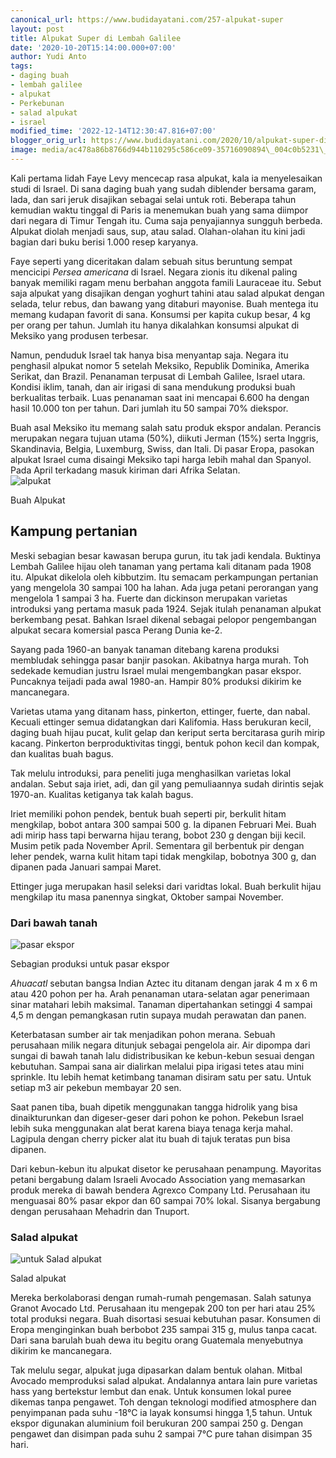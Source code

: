 ```yaml
---
canonical_url: https://www.budidayatani.com/257-alpukat-super
layout: post
title: Alpukat Super di Lembah Galilee
date: '2020-10-20T15:14:00.000+07:00'
author: Yudi Anto
tags:
- daging buah
- lembah galilee
- alpukat
- Perkebunan
- salad alpukat
- israel
modified_time: '2022-12-14T12:30:47.816+07:00'
blogger_orig_url: https://www.budidayatani.com/2020/10/alpukat-super-di-lembah-galilee.html
image: media/ac478a86b8766d944b110295c586ce09-35716090894\_004c0b5231\_b.jpg
---
```

Kali pertama lidah Faye Levy mencecap rasa alpukat, kala ia menyelesaikan studi di Israel. Di sana daging buah yang sudah diblender bersama garam, lada, dan sari jeruk disajikan sebagai selai untuk roti. Beberapa tahun kemudian waktu tinggal di Paris ia menemukan buah yang sama diimpor dari negara di Timur Tengah itu. Cuma saja penyajiannya sungguh berbeda. Alpukat diolah menjadi saus, sup, atau salad. Olahan-olahan itu kini jadi bagian dari buku berisi 1.000 resep karyanya.  
  
Faye seperti yang diceritakan dalam sebuah situs beruntung sempat mencicipi *Persea americana* di Israel. Negara zionis itu dikenal paling banyak memiliki ragam menu berbahan anggota famili Lauraceae itu. Sebut saja alpukat yang disajikan dengan yoghurt tahini atau salad alpukat dengan selada, telur rebus, dan bawang yang ditaburi mayonise. Buah mentega itu memang kudapan favorit di sana. Konsumsi per kapita cukup besar, 4 kg per orang per tahun. Jumlah itu hanya dikalahkan konsumsi alpukat di Meksiko yang produsen terbesar.  
  
Namun, penduduk Israel tak hanya bisa menyantap saja. Negara itu penghasil alpukat nomor 5 setelah Meksiko, Republik Dominika, Amerika Serikat, dan Brazil. Penanaman terpusat di Lembah Galilee, Israel utara. Kondisi iklim, tanah, dan air irigasi di sana mendukung produksi buah berkualitas terbaik. Luas penanaman saat ini mencapai 6.600 ha dengan hasil 10.000 ton per tahun. Dari jumlah itu 50 sampai 70% diekspor.  
  
Buah asal Meksiko itu memang salah satu produk ekspor andalan. Perancis merupakan negara tujuan utama (50%), diikuti Jerman (15%) serta Inggris, Skandinavia, Belgia, Luxemburg, Swiss, dan Itali. Di pasar Eropa, pasokan alpukat Israel cuma disaingi Meksiko tapi harga lebih mahal dan Spanyol. Pada April terkadang masuk kiriman dari Afrika Selatan.  
![alpukat](https://blogger.googleusercontent.com/img/b/R29vZ2xl/AVvXsEj48HsibY0rodE5ztA_Reodf3Y-h05kFvfNO9cRgm-QB1-CCEOoqtaiaFmE0CGQuqhzjiBwymWxSnUPw3Gm1K1lqVJeXRkojvnKSPKNZsSdoxvqKjPMYG7aKAwv9Lu9mAs4IXg4XrUukQDe/s563/35716090894_004c0b5231_b.jpg)

Buah Alpukat

  
## Kampung pertanian

  
Meski sebagian besar kawasan berupa gurun, itu tak jadi kendala. Buktinya Lembah Galilee hijau oleh tanaman yang pertama kali ditanam pada 1908 itu. Alpukat dikelola oleh kibbutzim. Itu semacam perkampungan pertanian yang mengelola 30 sampai 100 ha lahan. Ada juga petani perorangan yang mengelola 1 sampai 3 ha. Fuerte dan dickinson merupakan varietas introduksi yang pertama masuk pada 1924. Sejak itulah penanaman alpukat berkembang pesat. Bahkan Israel dikenal sebagai pelopor pengembangan alpukat secara komersial pasca Perang Dunia ke-2.  
  
Sayang pada 1960-an banyak tanaman ditebang karena produksi membludak sehingga pasar banjir pasokan. Akibatnya harga murah. Toh sedekade kemudian justru Israel mulai mengembangkan pasar ekspor. Puncaknya teijadi pada awal 1980-an. Hampir 80% produksi dikirim ke mancanegara.  
  
Varietas utama yang ditanam hass, pinkerton, ettinger, fuerte, dan nabal. Kecuali ettinger semua didatangkan dari Kalifomia. Hass berukuran kecil, daging buah hijau pucat, kulit gelap dan keriput serta bercitarasa gurih mirip kacang. Pinkerton berproduktivitas tinggi, bentuk pohon kecil dan kompak, dan kualitas buah bagus.  
  
Tak melulu introduksi, para peneliti juga menghasilkan varietas lokal andalan. Sebut saja iriet, adi, dan gil yang pemuliaannya sudah dirintis sejak 1970-an. Kualitas ketiganya tak kalah bagus.  
  
Iriet memiliki pohon pendek, bentuk buah seperti pir, berkulit hitam mengkilap, bobot antara 300 sampai 500 g. Ia dipanen Februari Mei. Buah adi mirip hass tapi berwarna hijau terang, bobot 230 g dengan biji kecil. Musim petik pada November April. Sementara gil berbentuk pir dengan leher pendek, warna kulit hitam tapi tidak mengkilap, bobotnya 300 g, dan dipanen pada Januari sampai Maret.  
  
Ettinger juga merupakan hasil seleksi dari varidtas lokal. Buah berkulit hijau mengkilap itu masa panennya singkat, Oktober sampai November.  
### Dari bawah tanah

  
![pasar ekspor](https://blogger.googleusercontent.com/img/b/R29vZ2xl/AVvXsEhMAGIJKkWz9WFhqT2RBLPUrUGg8lbzlbjFPb_tAtZKRB9dNmv2AMca3Rq8JG3squnRNnkqoCCNgJaV8Ak8umRkdpjvVGjmoxe3YR-7AJRyAY5VeD4-WvxqmDNoc74XVEF9T1gvQXJcN7EM/s550/pukat.jpg)

Sebagian produksi untuk pasar ekspor

  
*Ahuacatl* sebutan bangsa Indian Aztec itu ditanam dengan jarak 4 m x 6 m atau 420 pohon per ha. Arah penanaman utara-selatan agar penerimaan sinar matahari lebih maksimal. Tanaman dipertahankan setinggi 4 sampai 4,5 m dengan pemangkasan rutin supaya mudah perawatan dan panen.  
  
Keterbatasan sumber air tak menjadikan pohon merana. Sebuah perusahaan milik negara ditunjuk sebagai pengelola air. Air dipompa dari sungai di bawah tanah lalu didistribusikan ke kebun-kebun sesuai dengan kebutuhan. Sampai sana air dialirkan melalui pipa irigasi tetes atau mini sprinkle. Itu lebih hemat ketimbang tanaman disiram satu per satu. Untuk setiap m3 air pekebun membayar 20 sen.  
  
Saat panen tiba, buah dipetik menggunakan tangga hidrolik yang bisa dinaikturunkan dan digeser-geser dari pohon ke pohon. Pekebun Israel lebih suka menggunakan alat berat karena biaya tenaga kerja mahal. Lagipula dengan cherry picker alat itu buah di tajuk teratas pun bisa dipanen.  
  
Dari kebun-kebun itu alpukat disetor ke perusahaan penampung. Mayoritas petani bergabung dalam Israeli Avocado Association yang memasarkan produk mereka di bawah bendera Agrexco Company Ltd. Perusahaan itu menguasai 80% pasar ekpor dan 60 sampai 70% lokal. Sisanya bergabung dengan perusahaan Mehadrin dan Tnuport.  
### Salad alpukat

  
![untuk Salad alpukat](https://blogger.googleusercontent.com/img/b/R29vZ2xl/AVvXsEhram_btV-KQrzxYEN8ZrDTA334hvZDrhXCHz44acV_1x-6BSCO3_PmqhfjvZYBuGahLvwR7mIkE8Wz058dBLh0orgCkksqVNYqdnmpllGLTPL5thquHEsA3zEx-VoUswA1s4qniXgwyo4i/s572/salad.jpg)

Salad alpukat

  
Mereka berkolaborasi dengan rumah-rumah pengemasan. Salah satunya Granot Avocado Ltd. Perusahaan itu mengepak 200 ton per hari atau 25% total produksi negara. Buah disortasi sesuai kebutuhan pasar. Konsumen di Eropa menginginkan buah berbobot 235 sampai 315 g, mulus tanpa cacat. Dari sana barulah buah dewa itu begitu orang Guatemala menyebutnya dikirim ke mancanegara.  
  
Tak melulu segar, alpukat juga dipasarkan dalam bentuk olahan. Mitbal Avocado memproduksi salad alpukat. Andalannya antara lain pure varietas hass yang bertekstur lembut dan enak. Untuk konsumen lokal puree dikemas tanpa pengawet. Toh dengan teknologi modified atmosphere dan penyimpanan pada suhu -18°C ia layak konsumsi hingga 1,5 tahun. Untuk ekspor digunakan aluminium foil berukuran 200 sampai 250 g. Dengan pengawet dan disimpan pada suhu 2 sampai 7°C pure tahan disimpan 35 hari.